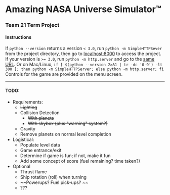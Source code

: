 # Amazing NASA Universe Simulator™
### Team 21 Term Project

#### Instructions
If `python --version` returns a version `< 3.0`, run `python -m SimpleHTTPSever` from the project directory, then go to [localhost:8000](http://localhost:8000) to access the project.
If your version is `>= 3.0`, run `python -m http.server` and go to the [same URL](http://localhost:8000).
Or on Mac/Linux, `if [ $(python --version 2>&1 | tr -dc '0-9') -lt 300 ]; then python -m SimpleHTTPServer; else python -m http.server; fi`
Controls for the game are provided on the menu screen.
 * * *
#### TODO:
  * Requirements:
    * ~~Lighting~~
    * Collision Detection
      * ~~With planets~~
      * ~~With skybox (plus "warning" system?)~~
    * ~~Gravity~~
    * Remove planets on normal level completion
  * Logistical:
    * Populate level data
     * Game entrance/exit 
    * Determine if game is fun; if not, make it fun
    * Add some concept of score (fuel remaining? time taken?)
  * Optional
    * Thrust flame
    * Ship rotation (roll) when turning
    * ~~Powerups? Fuel pick-ups? ~~
    * ???
     
